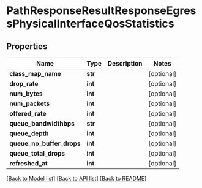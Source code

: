 # PathResponseResultResponseEgressPhysicalInterfaceQosStatistics

## Properties
Name | Type | Description | Notes
------------ | ------------- | ------------- | -------------
**class_map_name** | **str** |  | [optional] 
**drop_rate** | **int** |  | [optional] 
**num_bytes** | **int** |  | [optional] 
**num_packets** | **int** |  | [optional] 
**offered_rate** | **int** |  | [optional] 
**queue_bandwidthbps** | **str** |  | [optional] 
**queue_depth** | **int** |  | [optional] 
**queue_no_buffer_drops** | **int** |  | [optional] 
**queue_total_drops** | **int** |  | [optional] 
**refreshed_at** | **int** |  | [optional] 

[[Back to Model list]](../README.md#documentation-for-models) [[Back to API list]](../README.md#documentation-for-api-endpoints) [[Back to README]](../README.md)


